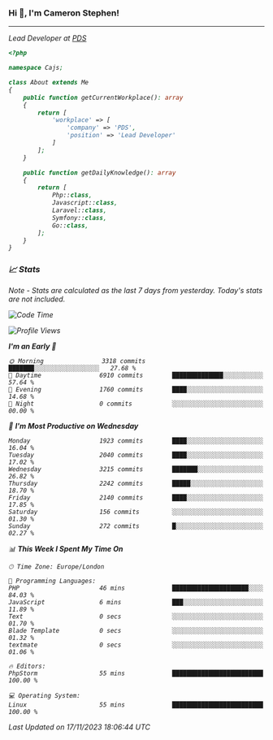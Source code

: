 ### Hi 👋, I'm Cameron Stephen!
<hr>
<p><em>Lead Developer at <a href="https://prindatasolutions.co.uk">PDS</a></p>


```php
<?php

namespace Cajs;

class About extends Me
{
    public function getCurrentWorkplace(): array
    {
        return [
            'workplace' => [
                'company' => 'PDS',
                'position' => 'Lead Developer'
            ]
        ];
    }

    public function getDailyKnowledge(): array
    {
        return [
            Php::class,
            Javascript::class,
            Laravel::class,
            Symfony::class,
            Go::class,
        ];
    }
}
```

### 📈 Stats
<p><em>Note - Stats are calculated as the last 7 days from yesterday. Today's stats are not included.</em></p>


<!--START_SECTION:waka-->
![Code Time](http://img.shields.io/badge/Code%20Time-3%2C609%20hrs%2040%20mins-blue)

![Profile Views](http://img.shields.io/badge/Profile%20Views-0-blue)

**I'm an Early 🐤** 

```text
🌞 Morning                3318 commits        ███████░░░░░░░░░░░░░░░░░░   27.68 % 
🌆 Daytime                6910 commits        ██████████████░░░░░░░░░░░   57.64 % 
🌃 Evening                1760 commits        ████░░░░░░░░░░░░░░░░░░░░░   14.68 % 
🌙 Night                  0 commits           ░░░░░░░░░░░░░░░░░░░░░░░░░   00.00 % 
```
📅 **I'm Most Productive on Wednesday** 

```text
Monday                   1923 commits        ████░░░░░░░░░░░░░░░░░░░░░   16.04 % 
Tuesday                  2040 commits        ████░░░░░░░░░░░░░░░░░░░░░   17.02 % 
Wednesday                3215 commits        ███████░░░░░░░░░░░░░░░░░░   26.82 % 
Thursday                 2242 commits        █████░░░░░░░░░░░░░░░░░░░░   18.70 % 
Friday                   2140 commits        ████░░░░░░░░░░░░░░░░░░░░░   17.85 % 
Saturday                 156 commits         ░░░░░░░░░░░░░░░░░░░░░░░░░   01.30 % 
Sunday                   272 commits         █░░░░░░░░░░░░░░░░░░░░░░░░   02.27 % 
```


📊 **This Week I Spent My Time On** 

```text
🕑︎ Time Zone: Europe/London

💬 Programming Languages: 
PHP                      46 mins             █████████████████████░░░░   84.03 % 
JavaScript               6 mins              ███░░░░░░░░░░░░░░░░░░░░░░   11.89 % 
Text                     0 secs              ░░░░░░░░░░░░░░░░░░░░░░░░░   01.70 % 
Blade Template           0 secs              ░░░░░░░░░░░░░░░░░░░░░░░░░   01.32 % 
textmate                 0 secs              ░░░░░░░░░░░░░░░░░░░░░░░░░   01.06 % 

🔥 Editors: 
PhpStorm                 55 mins             █████████████████████████   100.00 % 

💻 Operating System: 
Linux                    55 mins             █████████████████████████   100.00 % 
```


 Last Updated on 17/11/2023 18:06:44 UTC
<!--END_SECTION:waka-->
